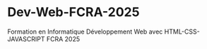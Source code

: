 # Dev-Web-FCRA-2025
Formation en Informatique 
Développement Web avec HTML-CSS-JAVASCRIPT
FCRA  2025

